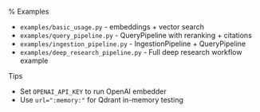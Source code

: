% Examples

- `examples/basic_usage.py` - embeddings + vector search
- `examples/query_pipeline.py` - QueryPipeline with reranking + citations
- `examples/ingestion_pipeline.py` - IngestionPipeline + QueryPipeline
- `examples/deep_research_pipeline.py` - Full deep research workflow example

Tips
- Set `OPENAI_API_KEY` to run OpenAI embedder
- Use `url=":memory:"` for Qdrant in-memory testing
